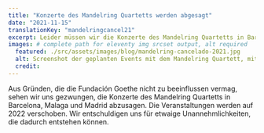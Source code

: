 ```yaml
---
title: "Konzerte des Mandelring Quartetts werden abgesagt"
date: "2021-11-15"
translationKey: "mandelringcancel21"
excerpt: Leider müssen wir die Konzerte des Mandelring Quartetts in Barcelona, Malaga und Madrid kurzfristig absagen.
images: # complete path for eleventy img srcset output, alt required
  featured: ./src/assets/images/blog/mandelring-cancelado-2021.jpg
  alt: Screenshot der geplanten Events mit dem Mandelring Quartett, mit einem sichtbaren Hinweis auf die Cancelung.
  credit:
---
```


Aus Gründen, die die Fundación Goethe nicht zu beeinflussen vermag, sehen wir uns gezwungen, die Konzerte des Mandelring Quartetts in Barcelona, Malaga und Madrid abzusagen. Die Veranstaltungen werden auf 2022 verschoben. Wir entschuldigen uns für etwaige Unannehmlichkeiten, die dadurch entstehen können.
